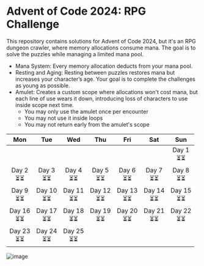 # Advent of Code 2024: RPG Challenge
This repository contains solutions for Advent of Code 2024, but it's an RPG dungeon crawler, where memory allocations consume mana. The goal is to solve the puzzles while managing a limited mana pool.

- Mana System: Every memory allocation deducts from your mana pool.
- Resting and Aging: Resting between puzzles restores mana but increases your character’s age. Your goal is to complete the challenges as young as possible.
- Amulet: Creates a custom scope where allocations won't cost mana, but each line of use wears it down, introducing loss of characters to use inside scope next time.
  - You may only use the amulet once per encounter
  - You may not use it inside loops
  - You may not return early from the amulet's scope

| Mon | Tue | Wed | Thu | Fri | Sat | Sun |
|:---:|:---:|:---:|:---:|:---:|:---:|:---:|
|  |   |   |   |  |  | Day 1 <br> ⏳⏳  |
| Day 2 <br> ⏳⏳ | Day 3 <br> ⏳⏳  | Day 4 <br> ⏳⏳  | Day 5 <br> ⏳⏳  | Day 6 <br> ⏳⏳  | Day 7 <br> ⏳⏳  | Day 8 <br> ⏳⏳  |
| Day 9 <br> ⏳⏳ | Day 10 <br> ⏳⏳  | Day 11 <br> ⏳⏳  | Day 12 <br> ⏳⏳  | Day 13 <br> ⏳⏳  | Day 14 <br> ⏳⏳  | Day 15 <br> ⏳⏳  |
| Day 16 <br> ⏳⏳ | Day 17 <br> ⏳⏳  | Day 18 <br> ⏳⏳  | Day 19 <br> ⏳⏳  | Day 20 <br> ⏳⏳  | Day 21 <br> ⏳⏳  | Day 22 <br> ⏳⏳  |
| Day 23 <br> ⏳⏳ |  Day 24 <br> ⏳⏳  |   Day 25 <br> ⏳⏳ |   |   |

![image](https://github.com/user-attachments/assets/0e9798d0-c9ff-4306-99fa-ac1be2514f0c)
